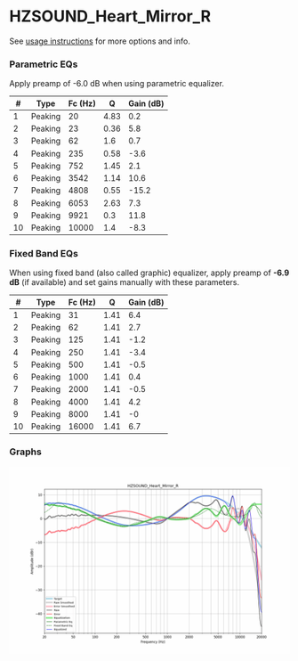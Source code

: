 # HZSOUND_Heart_Mirror_R
See [usage instructions](https://github.com/jaakkopasanen/AutoEq#usage) for more options and info.

### Parametric EQs
Apply preamp of -6.0 dB when using parametric equalizer.

|   # | Type    |   Fc (Hz) |    Q |   Gain (dB) |
|-----|---------|-----------|------|-------------|
|   1 | Peaking |        20 | 4.83 |         0.2 |
|   2 | Peaking |        23 | 0.36 |         5.8 |
|   3 | Peaking |        62 | 1.6  |         0.7 |
|   4 | Peaking |       235 | 0.58 |        -3.6 |
|   5 | Peaking |       752 | 1.45 |         2.1 |
|   6 | Peaking |      3542 | 1.14 |        10.6 |
|   7 | Peaking |      4808 | 0.55 |       -15.2 |
|   8 | Peaking |      6053 | 2.63 |         7.3 |
|   9 | Peaking |      9921 | 0.3  |        11.8 |
|  10 | Peaking |     10000 | 1.4  |        -8.3 |

### Fixed Band EQs
When using fixed band (also called graphic) equalizer, apply preamp of **-6.9 dB** (if available) and set gains manually with these parameters.

|   # | Type    |   Fc (Hz) |    Q |   Gain (dB) |
|-----|---------|-----------|------|-------------|
|   1 | Peaking |        31 | 1.41 |         6.4 |
|   2 | Peaking |        62 | 1.41 |         2.7 |
|   3 | Peaking |       125 | 1.41 |        -1.2 |
|   4 | Peaking |       250 | 1.41 |        -3.4 |
|   5 | Peaking |       500 | 1.41 |        -0.5 |
|   6 | Peaking |      1000 | 1.41 |         0.4 |
|   7 | Peaking |      2000 | 1.41 |        -0.5 |
|   8 | Peaking |      4000 | 1.41 |         4.2 |
|   9 | Peaking |      8000 | 1.41 |        -0   |
|  10 | Peaking |     16000 | 1.41 |         6.7 |

### Graphs
![](./HZSOUND_Heart_Mirror_R.png)
